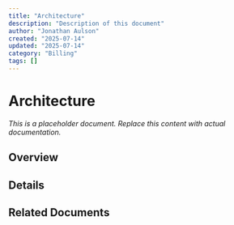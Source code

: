 ```yaml
---
title: "Architecture"
description: "Description of this document"
author: "Jonathan Aulson"
created: "2025-07-14"
updated: "2025-07-14"
category: "Billing"
tags: []
---
```


# Architecture

*This is a placeholder document. Replace this content with actual documentation.*

## Overview

## Details

## Related Documents

